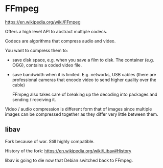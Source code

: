 # FFmpeg

<https://en.wikipedia.org/wiki/FFmpeg>

Offers a high level API to abstract multiple codecs.

Codecs are algorithms that compress audio and video.

You want to compress them to:

-   save disk space, e.g. when you save a film to disk. The container (e.g. OGG), contains a coded video file.

-   save bandwidth when it is limited. E.g. networks, USB cables (there are professional cameras that encode video to send higher quality over the cable)

    FFmpeg also takes care of breaking up the decoding into packages and sending / receiving it.

Video / audio compression is different form that of images since multiple images can be compressed together as they differ very little between them.

## libav

Fork because of war. Still highly compatible.

History of the fork: https://en.wikipedia.org/wiki/Libav#History

libav is going to die now that Debian switched back to FFmpeg.
